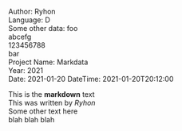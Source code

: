 Author: 			Ryhon  
Language: 			D  
Some other data: 	foo  
					abcefg  
					123456788  
					bar  
Project Name: 		Markdata  
Year: 				2021  
Date:				2021-01-20
DateTime:			2021-01-20T20:12:00

This is the **markdown** text  
This was written by *Ryhon*  
Some other text here  
blah blah blah  